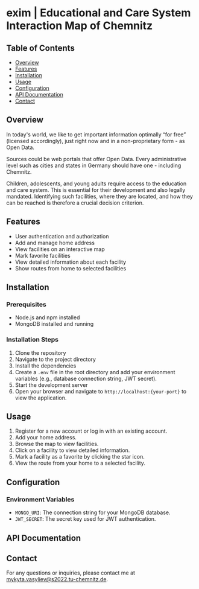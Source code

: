 # exim | Educational and Care System Interaction Map of Chemnitz 

## Table of Contents
- [Overview](#overview)
- [Features](#features)
- [Installation](#installation)
- [Usage](#usage)
- [Configuration](#configuration)
- [API Documentation](#api-documentation)
- [Contact](#contact)
  
## Overview

In today's world, we like to get important information optimally “for free” (licensed accordingly), just right now
and in a non-proprietary form - as Open Data.

Sources could be web portals that offer Open Data. Every administrative level such as cities and states in
Germany should have one - including Chemnitz. 

Children, adolescents, and young adults require access to the education and care system. This
is essential for their development and also legally mandated. Identifying such facilities, where
they are located, and how they can be reached is therefore a crucial decision criterion.

## Features

- User authentication and authorization
- Add and manage home address
- View facilities on an interactive map
- Mark favorite facilities
- View detailed information about each facility
- Show routes from home to selected facilities

## Installation

### Prerequisites

- Node.js and npm installed
- MongoDB installed and running

### Installation Steps

1. Clone the repository
2. Navigate to the project directory
3. Install the dependencies
4. Create a `.env` file in the root directory and add your environment variables (e.g., database connection string, JWT secret).
5. Start the development server
6. Open your browser and navigate to `http://localhost:{your-port}` to view the application.

## Usage

1. Register for a new account or log in with an existing account.
2. Add your home address.
3. Browse the map to view facilities.
4. Click on a facility to view detailed information.
5. Mark a facility as a favorite by clicking the star icon.
6. View the route from your home to a selected facility.

## Configuration

### Environment Variables

- `MONGO_URI`: The connection string for your MongoDB database.
- `JWT_SECRET`: The secret key used for JWT authentication.

## API Documentation



## Contact

For any questions or inquiries, please contact me at [mykyta.vasyliev@s2022.tu-chemnitz.de](mailto:mykyta.vasyliev@s2022.tu-chemnitz.de).

